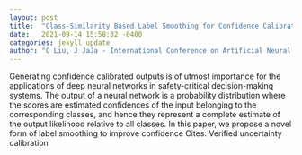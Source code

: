```yaml
---
layout: post
title:  "Class-Similarity Based Label Smoothing for Confidence Calibration"
date:   2021-09-14 15:58:32 -0400
categories: jekyll update
author: "C Liu, J JaJa - International Conference on Artificial Neural Networks, 2021"
---
```

Generating confidence calibrated outputs is of utmost importance for the applications of deep neural networks in safety-critical decision-making systems. The output of a neural network is a probability distribution where the scores are estimated confidences of the input belonging to the corresponding classes, and hence they represent a complete estimate of the output likelihood relative to all classes. In this paper, we propose a novel form of label smoothing to improve confidence Cites: Verified uncertainty calibration